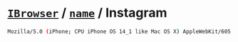 # [`IBrowser`](/api/main/get-browser.md) / [`name`](../name.md) / Instagram

```sh
Mozilla/5.0 (iPhone; CPU iPhone OS 14_1 like Mac OS X) AppleWebKit/605.1.15 (KHTML, like Gecko) Mobile/15E148 Instagram 142.0.0.22.109 (iPhone12,5; iOS 14_1; en_US; en-US; scale=3.00; 1242x2688; 214888322) NW/1
```